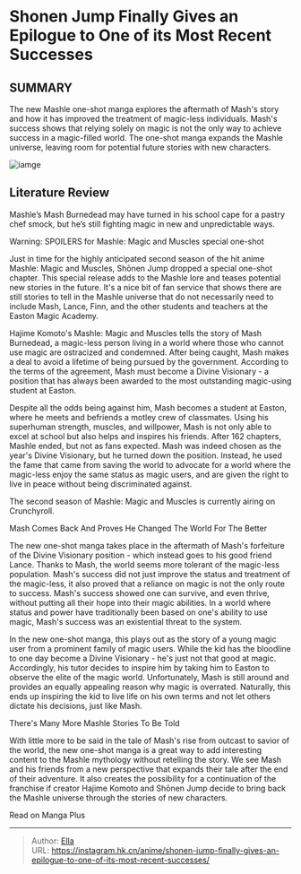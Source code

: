 # Shonen Jump Finally Gives an Epilogue to One of its Most Recent Successes


## SUMMARY 



  The new Mashle one-shot manga explores the aftermath of Mash&#39;s story and how it has improved the treatment of magic-less individuals.   Mash&#39;s success shows that relying solely on magic is not the only way to achieve success in a magic-filled world.   The one-shot manga expands the Mashle universe, leaving room for potential future stories with new characters.  

![iamge](https://static1.srcdn.com/wordpress/wp-content/uploads/2024/01/mashle-special-one-shot-chapter-cover.jpg)

## Literature Review

Mashle’s Mash Burnedead may have turned in his school cape for a pastry chef smock, but he’s still fighting magic in new and unpredictable ways.




Warning: SPOILERS for Mashle: Magic and Muscles special one-shot




Just in time for the highly anticipated second season of the hit anime Mashle: Magic and Muscles, Shōnen Jump dropped a special one-shot chapter. This special release adds to the Mashle lore and teases potential new stories in the future. It&#39;s a nice bit of fan service that shows there are still stories to tell in the Mashle universe that do not necessarily need to include Mash, Lance, Finn, and the other students and teachers at the Easton Magic Academy.

Hajime Komoto&#39;s Mashle: Magic and Muscles tells the story of Mash Burnedead, a magic-less person living in a world where those who cannot use magic are ostracized and condemned. After being caught, Mash makes a deal to avoid a lifetime of being pursued by the government. According to the terms of the agreement, Mash must become a Divine Visionary - a position that has always been awarded to the most outstanding magic-using student at Easton.


 




Despite all the odds being against him, Mash becomes a student at Easton, where he meets and befriends a motley crew of classmates. Using his superhuman strength, muscles, and willpower, Mash is not only able to excel at school but also helps and inspires his friends. After 162 chapters, Mashle ended, but not as fans expected. Mash was indeed chosen as the year&#39;s Divine Visionary, but he turned down the position. Instead, he used the fame that came from saving the world to advocate for a world where the magic-less enjoy the same status as magic users, and are given the right to live in peace without being discriminated against.



The second season of Mashle: Magic and Muscles is currently airing on Crunchyroll.





 Mash Comes Back And Proves He Changed The World For The Better 
          




The new one-shot manga takes place in the aftermath of Mash&#39;s forfeiture of the Divine Visionary position - which instead goes to his good friend Lance. Thanks to Mash, the world seems more tolerant of the magic-less population. Mash&#39;s success did not just improve the status and treatment of the magic-less, it also proved that a reliance on magic is not the only route to success. Mash&#39;s success showed one can survive, and even thrive, without putting all their hope into their magic abilities. In a world where status and power have traditionally been based on one&#39;s ability to use magic, Mash&#39;s success was an existential threat to the system.

In the new one-shot manga, this plays out as the story of a young magic user from a prominent family of magic users. While the kid has the bloodline to one day become a Divine Visionary - he&#39;s just not that good at magic. Accordingly, his tutor decides to inspire him by taking him to Easton to observe the elite of the magic world. Unfortunately, Mash is still around and provides an equally appealing reason why magic is overrated. Naturally, this ends up inspiring the kid to live life on his own terms and not let others dictate his decisions, just like Mash.






 There&#39;s Many More Mashle Stories To Be Told 
         

With little more to be said in the tale of Mash&#39;s rise from outcast to savior of the world, the new one-shot manga is a great way to add interesting content to the Mashle mythology without retelling the story. We see Mash and his friends from a new perspective that expands their tale after the end of their adventure. It also creates the possibility for a continuation of the franchise if creator Hajime Komoto and Shōnen Jump decide to bring back the Mashle universe through the stories of new characters.

Read on Manga Plus



---

> Author: [Ella](https://instagram.hk.cn/)  
> URL: https://instagram.hk.cn/anime/shonen-jump-finally-gives-an-epilogue-to-one-of-its-most-recent-successes/  

